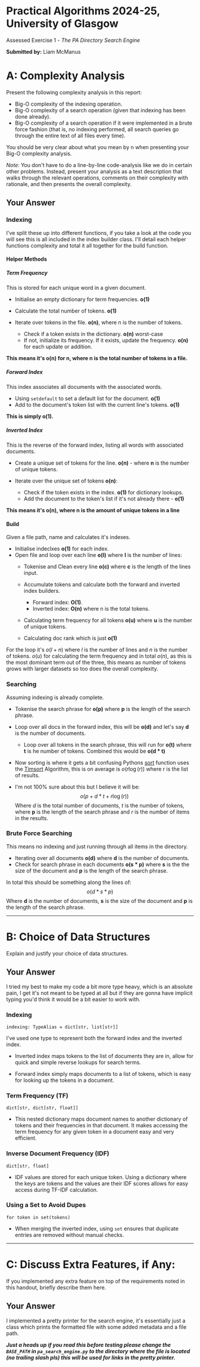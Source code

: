 # Practical Algorithms 2024-25, University of Glasgow
Assessed Exercise 1 - *The PA Directory Search Engine*

**Submitted by:**
Liam McManus

# A: Complexity Analysis
Present the following complexity analysis in this report:

+ Big-O complexity of the indexing operation.
+ Big-O complexity of a search operation (given that indexing has been done already).
+ Big-O complexity of a search operation if it were implemented in a brute force fashion (that is, no indexing performed, all search queries go through the entire text of all files every time).

You should be very clear about what you mean by n when presenting your Big-O complexity analysis.

*Note*: You don't have to do a line-by-line code-analysis like we do in certain other problems. Instead, present your analysis as a text description that walks through the relevant operations, comments on their complexity with rationale, and then presents the overall complexity.
## Your Answer

### Indexing
I've split these up into different functions, if you take a look at the code you will see this is all included in the index builder class. I'll detail each helper functions complexity and total it all together for the build function.

#### Helper Methods
##### Term Frequency
This is stored for each unique word in a given document.

- Initialise an empty dictionary for term frequencies. **o(1)**
- Calculate the total number of tokens. **o(1)**

- Iterate over tokens in the file. **o(n)**, where n is the number of tokens.
    - Check if a token exists in the dictionary. **o(n)** worst-case 
    - If not, initialize its frequency. If it exists, update the frequency. **o(n)** for each update or addition.
    
**This means it's o(n) for n, where n is the total number of tokens in a file.**
##### Forward Index
This index associates all documents with the associated words.

- Using `setdefault` to set a default list for the document. **o(1)**
- Add to the document's token list with the current line's tokens. **o(1)**

**This is simply o(1).**
##### Inverted Index
This is the reverse of the forward index, listing all words with associated documents.

- Create a unique set of tokens for the line. **o(n)** - where **n** is the number of unique tokens.

 - Iterate over the unique set of tokens **o(n)**:
    - Check if the token exists in the index. **o(1)** for dictionary lookups.
    - Add the document to the token's list if it's not already there - **o(1)**
        
**This means it's o(n), where n is the amount of unique tokens in a line**

#### Build
Given a file path, name and calculates it's indexes.

- Initialise indeclxes **o(1)** for each index.
- Open file and loop over each line **o(l)** where **l** is the number of lines:
	- Tokenise and Clean every line **o(c)** where **c** is the length of the lines input.
	
	- Accumulate tokens and calculate both the forward and inverted index builders.
		- Forward index: **O(1)**.
		- Inverted index: **O(n)** where n is the total tokens.
	
	- Calculating term frequency for all tokens **o(u)** where **u** is the number of unique tokens.
	- Calculating doc rank which is just **o(1)**

For the loop it's $o(l+n)$ where $l$ is the number of lines and $n$ is the number of tokens. $o(u)$ for calculating the term frequency and in total $o(n)$, as this is the most dominant term out of the three, this means as number of tokens grows with larger datasets so too does the overall complexity.

### Searching
Assuming indexing is already complete.

- Tokenise the search phrase for **o(p)** where **p** is the length of the search phrase.

- Loop over all docs in the forward index, this will be **o(d)** and let's say **d** is the number of documents.
	- Loop over all tokens in the search phrase, this will run for **o(t)** where **t** is he number of tokens. Combined this would be **o(d * t)**
	
- Now sorting is where it gets a bit confusing Pythons [sort](https://www.geeksforgeeks.org/sort-in-python/) function uses the [Timsort](https://en.wikipedia.org/wiki/Timsort) Algorithm, this is on average is $o(r \log (r))$ where r is the list of results.

- I'm not 100% sure about this but I believe it will be:
$$o(p+ d * t + r\log(r))$$
Where $d$ is the total number of documents, $t$ is the number of tokens, where **p** is the length of the search phrase and $r$ is the number of items in the results.

### Brute Force Searching
This means no indexing and just running through all items in the directory.

- Iterating over all documents **o(d)** where **d** is the number of documents.
- Check for search phrase in each documents **o(s * p)** where **s** is the the size of the document and **p** is the length of the search phrase.

In total this should be something along the lines of:
$$o(d * s * p)$$
Where **d** is the number of documents, **s** is the size of the document and **p** is the length of the search phrase.

---

# B: Choice of Data Structures

Explain and justify your choice of data structures.
## Your Answer

I tried my best to make my code a bit more type heavy, which is an absolute pain, I get it's not meant to be typed at all but if they are gonna have implicit typing you'd think it would be a bit easier to work with.
### Indexing

```
indexing: TypeAlias = dict[str, list[str]]
```

I've used one type to represent both the forward index and the inverted index.

- Inverted index maps tokens to the list of documents they are in, allow for quick and simple reverse lookups for search terms.

- Forward index simply maps documents to a list of tokens, which is easy for looking up the tokens in a document.
### Term Frequency (TF)

```
dict[str, dict[str, float]]
```

- This nested dictionary maps document names to another dictionary of tokens and their frequencies in that document. It makes accessing the term frequency for any given token in a document easy and very efficient.

### Inverse Document Frequency (IDF)

```
dict[str, float]
```

- IDF values are stored for each unique token. Using a dictionary where the keys are tokens and the values are their IDF scores allows for easy access during TF-IDF calculation.

### Using a Set to Avoid Dupes

```
for token in set(tokens)
```

- When merging the inverted index, using `set` ensures that duplicate entries are removed without manual checks.

---

# C: Discuss Extra Features, if Any:

If you implemented any extra feature on top of the requirements noted in this handout, briefly describe them here.
## Your Answer

I implemented a pretty printer for the search engine, it's essentially just a class which prints the formatted file with some added metadata and a file path.

***Just a heads up if you read this before testing please change the `BASE_PATH` in `pa_search_engine.py` to the directory where the file is located (no trailing slash pls) this will be used for links in the pretty printer.***

